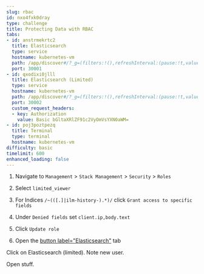 ```yaml
---
slug: rbac
id: nxo4fxk0dray
type: challenge
title: Protecting Data with RBAC
tabs:
- id: anstrmekrtc2
  title: Elasticsearch
  type: service
  hostname: kubernetes-vm
  path: /app/discover#/?_g=(filters:!(),refreshInterval:(pause:!t,value:60000),time:(from:now-1h,to:now))&_a=(breakdownField:log.level,columns:!(),dataSource:(type:esql),filters:!(),hideChart:!f,interval:auto,query:(esql:'FROM%20logs-proxy.otel-default'),sort:!(!('@timestamp',desc)))
  port: 30001
- id: qxodixi0jlll
  title: Elasticsearch (Limited)
  type: service
  hostname: kubernetes-vm
  path: /app/discover#/?_g=(filters:!(),refreshInterval:(pause:!t,value:60000),time:(from:now-1h,to:now))&_a=(breakdownField:log.level,columns:!(),dataSource:(type:esql),filters:!(),hideChart:!f,interval:auto,query:(esql:'FROM%20logs-proxy.otel-default'),sort:!(!('@timestamp',desc)))
  port: 30002
  custom_request_headers:
  - key: Authorization
    value: Basic bGltaXRlZF91c2VyOmVsYXN0aWM=
- id: poj3poztpezq
  title: Terminal
  type: terminal
  hostname: kubernetes-vm
difficulty: basic
timelimit: 600
enhanced_loading: false
---
```


1. Navigate to `Management` > `Stack Management` > `Security` > `Roles`
2. Select `limited_viewer`
3. For Indices `/~(([.]|ilm-history-).*)/` click `Grant access to specific fields`
4. Under `Denied fields` set `client.ip,body.text`
5. Click `Update role`

1. Open the [button label="Elasticsearch"](tab-1) tab

Click on Elasticsearch (limited). Note new user.

Open stuff.
